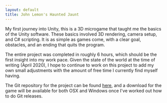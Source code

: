 ```yaml
---
layout: default
title: John Lemon's Haunted Jaunt
---
```


My first journey into Unity, this is a 3D microgame that taught me the basics of the Unity software. These basics involved 3D rendering, camera setup, and C# scripting. It is as simple as games come, with a clear goal, obstacles, and an ending that quits the program.

The entire project was completed in roughly 6 hours, which should be the first insight into my work pace. Given the state of the world at the time of writing (April 2020), I hope to continue to work on this project to add my own small adjustments with the amount of free time I currently find myself having.

The Git repository for the project can be found [here](https://github.com/JacquesBrangeon/JacquesBrangeon.github.io/tree/master/john_lemons_haunted_jaunt), and a download for the game will be available for both OSX and Windows once I've worked out how to do Git releases.
